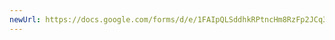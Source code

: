 ```yaml
---
newUrl: https://docs.google.com/forms/d/e/1FAIpQLSddhkRPtncHm8RzFp2JCq3zzpJHEuLApKYNhB7yuhtXp21qUg/viewform?usp=sf_link
---
```

